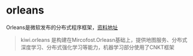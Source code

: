 # orleans

Orleans是微软发布的分布式程序框架，[资料地址](http://dotnet.github.io/orleans/Documentation/tutorials_and_samples/overview_helloworld.html)
> kiwi.orleans 是构建在Mircofost.Orleasn基础上，提供地图服务、分布式深度学习、分布式强化学习等能力，机器学习部分使用了CNKT框架
